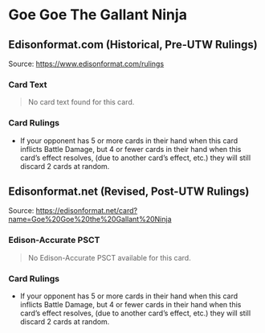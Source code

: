 # Goe Goe The Gallant Ninja

## Edisonformat.com (Historical, Pre-UTW Rulings)

Source: https://www.edisonformat.com/rulings

### Card Text

> No card text found for this card.

### Card Rulings

*   If your opponent has 5 or more cards in their hand when this card inflicts Battle Damage, but 4 or fewer cards in their hand when this card’s effect resolves, (due to another card’s effect, etc.) they will still discard 2 cards at random.

## Edisonformat.net (Revised, Post-UTW Rulings)

Source: https://edisonformat.net/card?name=Goe%20Goe%20the%20Gallant%20Ninja

### Edison-Accurate PSCT

> No Edison-Accurate PSCT available for this card.

### Card Rulings

*   If your opponent has 5 or more cards in their hand when this card inflicts Battle Damage, but 4 or fewer cards in their hand when this card’s effect resolves, (due to another card’s effect, etc.) they will still discard 2 cards at random.
            